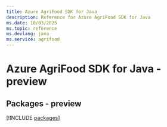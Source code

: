 ```yaml
---
title: Azure AgriFood SDK for Java
description: Reference for Azure AgriFood SDK for Java
ms.date: 10/03/2025
ms.topic: reference
ms.devlang: java
ms.service: agrifood
---
```

# Azure AgriFood SDK for Java - preview
## Packages - preview
[!INCLUDE [packages](agrifood-index.md)]